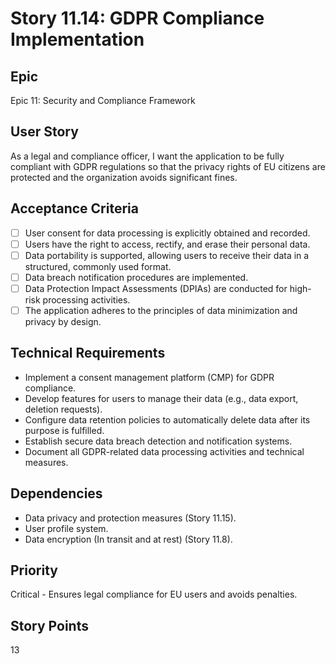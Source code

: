 # Story 11.14: GDPR Compliance Implementation

## Epic
Epic 11: Security and Compliance Framework

## User Story
As a legal and compliance officer, I want the application to be fully compliant with GDPR regulations so that the privacy rights of EU citizens are protected and the organization avoids significant fines.

## Acceptance Criteria
- [ ] User consent for data processing is explicitly obtained and recorded.
- [ ] Users have the right to access, rectify, and erase their personal data.
- [ ] Data portability is supported, allowing users to receive their data in a structured, commonly used format.
- [ ] Data breach notification procedures are implemented.
- [ ] Data Protection Impact Assessments (DPIAs) are conducted for high-risk processing activities.
- [ ] The application adheres to the principles of data minimization and privacy by design.

## Technical Requirements
- Implement a consent management platform (CMP) for GDPR compliance.
- Develop features for users to manage their data (e.g., data export, deletion requests).
- Configure data retention policies to automatically delete data after its purpose is fulfilled.
- Establish secure data breach detection and notification systems.
- Document all GDPR-related data processing activities and technical measures.

## Dependencies
- Data privacy and protection measures (Story 11.15).
- User profile system.
- Data encryption (In transit and at rest) (Story 11.8).

## Priority
Critical - Ensures legal compliance for EU users and avoids penalties.

## Story Points
13
